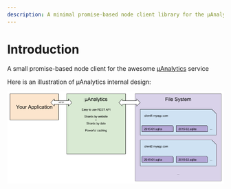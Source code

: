```yaml
---
description: A minimal promise-based node client library for the µAnalytics service
---
```


# Introduction

A small promise-based node client for the awesome [µAnalytics](https://github.com/GitbookIO/micro-analytics) service

Here is an illustration of µAnalytics internal design:

![Internal design](.gitbook/assets/schema-1.png)

